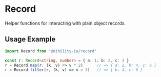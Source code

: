 # Record
Helper functions for interacting with plain object records.

## Usage Example
``` ts
import Record from "@nihility-io/record"

const r: Record<string, number> = { a: 1, b: 2, c: 3 }
r = Record.map(r, (k, v) => v * 2)      // => { a: 2, b: 4, c: 6 }
r = Record.filter(r, (k, v) => v > 3)   // => { b: 4, c: 6 }
```
